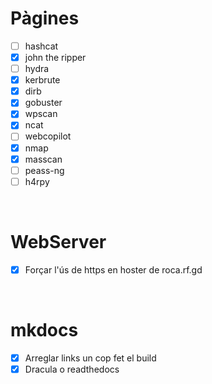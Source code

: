 # Pàgines
 
 - [ ] hashcat
 - [X] john the ripper
 - [ ] hydra
 - [X] kerbrute
 - [X] dirb
 - [X] gobuster
 - [X] wpscan
 - [X] ncat
 - [ ] webcopilot
 - [X] nmap
 - [X] masscan
 - [ ] peass-ng
 - [ ] h4rpy

<br>

# WebServer
 - [X] Forçar l'ús de https en hoster de roca.rf.gd

<br>

# mkdocs
 - [X] Arreglar links un cop fet el build
 - [X] Dracula o readthedocs